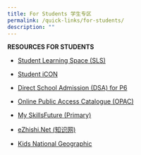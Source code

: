 ```yaml
---
title: For Students 学生专区
permalink: /quick-links/for-students/
description: ""
---
```

**RESOURCES FOR STUDENTS**

* [Student Learning Space (SLS)](https://vle.learning.moe.edu.sg/login)

* [Student iCON](https://workspace.google.com/dashboard)

* [Direct School Admission (DSA) for P6](https://www.moe.gov.sg/secondary/dsa)

* [Online Public Access Catalogue (OPAC)](https://schoolibrary.moe.edu.sg/poiching)

* [My SkillsFuture (Primary)](https://www.myskillsfuture.gov.sg/content/student/en/primary.html)

* [eZhishi.Net (知识网)](https://www.ezhishi.net/Contents/) [](https://www.ezhishi.net/Contents/)

* [Kids National Geographic](https://kids.nationalgeographic.com/kids/)